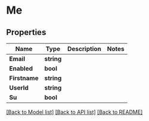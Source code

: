 # Me

## Properties

Name | Type | Description | Notes
------------ | ------------- | ------------- | -------------
**Email** | **string** |  | 
**Enabled** | **bool** |  | 
**Firstname** | **string** |  | 
**UserId** | **string** |  | 
**Su** | **bool** |  | 

[[Back to Model list]](../README.md#documentation-for-models) [[Back to API list]](../README.md#documentation-for-api-endpoints) [[Back to README]](../README.md)


